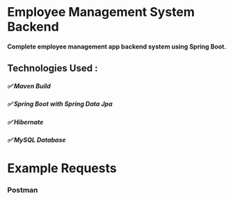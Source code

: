 <h1>Employee Management System Backend</h1>

<h4>Complete employee management app backend system using Spring Boot.</h4>
<h2> Technologies Used : </h2>
<h5>✅ Maven Build</h5> 
<h5>✅ Spring Boot with Spring Data Jpa</h5>
<h5>✅ Hibernate</h5> 
<h5>✅ MySQL Database</h5> 


<h1> Example Requests </h1>

<h3>Postman</h3>

